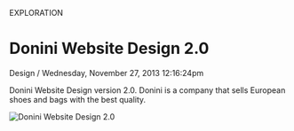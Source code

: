 <p class="type">EXPLORATION</p>

# Donini Website Design 2.0

<p class="meta">Design  /  Wednesday, November 27, 2013 12:16:24pm</p>

Donini Website Design version 2.0. Donini is a company that sells European shoes and bags with the best quality.

![Donini Website Design 2.0](https://farooq-agent.web.app/assets/images/works/large/gdyOBT00_work_image.jpg)

